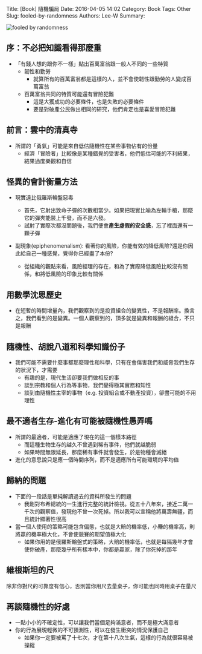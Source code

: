 Title: [Book] 隨機騙局
Date: 2016-04-05 14:02
Category: Book
Tags: Other
Slug: fooled-by-randomness
Authors: Lee-W
Summary: 


![fooled by randomness](http://pic.eslite.com/Upload/Product/201405/m/635359124106127500.jpg)

<!--more-->

## 序：不必把知識看得那麼重
- 「有錢人想的跟你不一樣」點出百萬富翁跟一般人不同的一些特質
	- 韌性和勤勞
		- 就算所有的百萬富翁都是這樣的人，並不會使韌性跟勤勞的人變成百萬富翁
	- 百萬富翁共同的特質可能還有冒險犯難
		- 這是大獲成功的必要條件，也是失敗的必要條件
		- 要是對破產公民做出相同的研究，他們肯定也是喜愛冒險犯難
	
## 前言：雲中的清真寺
- 所謂的「勇氣」可能是來自低估隨機性在某些事物佔有的份量
	- 經濟「冒險者」比較像是某種錯覺的受害者，他們低估可能的不利結果，結果過度樂觀和自信

## 怪異的會計衡量方法
- 現實遠比俄羅斯輪盤惡毒
	- 首先，它射出致命子彈的次數相當少。如果把現實比喻為左輪手槍，那麼它的彈夾能裝上千發，而不是六發。
	- 試射了實際次都沒問題後，我們便會**產生虛假的安全感**，忘了裡面還有一顆子彈

- 副現象(epiphenomenalism): 看著你的風險，你能有效的降低風險?還是你因此給自己一種感覺，覺得你已經盡了本份?
	- 從組織的觀點來看，風險經理的存在，和為了實際降低風險比較沒有關係，和將低風險的印象比較有關係

## 用數學沈思歷史
- 在短暫的時間增量內，我們觀察到的是投資組合的變異性，不是報酬率。換言之，我們看到的是變異。一個人觀察到的，頂多就是變異和報酬的組合，不只是報酬

## 隨機性、胡說八道和科學知識份子
- 我們可能不需要什麼事都那麼理性和科學，只有在會傷害我們和威脅我們生存的狀況下，才需要
	- 有趣的是，現代生活卻要我們做相反的事
	- 談到宗教和個人行為等事物，我們變得極其實務和知性
	- 談到由隨機性主宰的事物（e.g. 投資組合或不動產投資），卻盡可能的不用理性

## 最不適者生存-進化有可能被隨機性愚弄嗎
- 所謂的最適者，可能是適應了現在的這一個樣本路徑
	- 而這種生物生存的越久不曾遇到稀有事件，他們就越脆弱
	- 如果時間無限延長，那麼稀有事件就會發生，於是物種會滅絕
- 進化的意思說只是應一個時間序列，而不是適應所有可能環境的平均值

## 歸納的問題
- 下面的一段話是單純解讀過去的資料所發生的問題
	- 我剛對布希總統的一生進行完整的統計檢視。從五十八年來，接近二萬一千次的觀察值，發現他不曾一次死掉。所以我可以宣稱他將萬壽無疆，而且統計顯著性很高 
- 當一個人使用的策略可能包含偏態，也就是大賠的機率低，小賺的機率高，則將贏的機率極大化，不會使競賽的期望值極大化
	- 如果你用的是俄羅斯輪盤式的策略，大賠的機率低，也就是每隔幾年才會使你破產，那麼幾乎所有樣本中，你都是贏家，除了你死掉的那年 

## 維根斯坦的尺
除非你對尺的可靠度有信心，否則當你用尺去量桌子，你可能也同時用桌子在量尺

## 再談隨機性的好處
- 一點小小的不確定性，可以讓我們當個足夠滿意者，而不是極大滿意者
- 你的行為展現輕微的不可預測性，可以在發生衝突的情況保護自己
	- 如果你一定要被罵了十七次，才在第十八次生氣，這樣的行為就很容易被操縱 